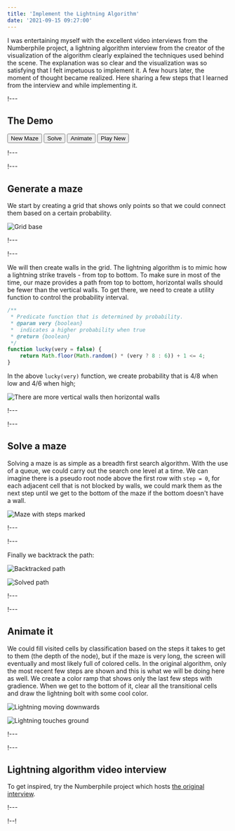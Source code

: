 ```yaml
---
title: 'Implement the Lightning Algorithm'
date: '2021-09-15 09:27:00'
---
```

I was entertaining myself with the excellent video interviews from the Numberphile project, a lightning algorithm interview from the creator of the visualization of the algorithm clearly explained the techniques used behind the scene. The explanation was so clear and the visualization was so satisfying that I felt impetuous to implement it. A few hours later, the moment of thought became realized. Here sharing a few steps that I learned from the interview and while implementing it. 
<!-- Excerpt End -->

<style>
    .slide:fullscreen .flex {
        display: flex;
    }

    .slide:fullscreen .flex > * {
        margin: 0 20px;
    }
</style>

!---

## The Demo
<style>
    #demo-canvas {
        background: #020c21;
    }
</style>

<canvas id="demo-canvas" width="500px" height="500px"></canvas>
<div>
<button id="demo-reset">New Maze</button>
<button id="demo-solve">Solve</button>
<button id="demo-animate">Animate</button>
<button id="demo-again">Play New</button>
</div>

<script>
(function() {
const CELL_SIZE = 10;
const GRID_WIDTH = 48;
const GRID_HEIGHT = 48;
const TEMPO = 20;
const BACKGROUND = '#020c21';
const FOREGROUND = '#FFFF96';
const MAX_LAST_STEPS = 10;
const OFFSET = CELL_SIZE;

const canvas = document.getElementById('demo-canvas');
const btnReset = document.getElementById('demo-reset');
const btnSolve = document.getElementById('demo-solve');
const btnAnimate = document.getElementById('demo-animate');
const btnAgain = document.getElementById('demo-again');
const ctx = canvas.getContext('2d');

let walls;
let path = [];

walls = generateMaze();

btnReset.addEventListener('click', () => {
    clear();
    walls = generateMaze();
});

btnSolve.addEventListener('click', () => {
    run();
})

btnAnimate.addEventListener('click', () => {
    run(true)
})

btnAgain.addEventListener('click', () => {
    clear();
    walls = generateMaze();
    run(true)
})

// Generate a maze
function generateMaze() {
    path = [];
    const set = new Set();
    for (let y = 0; y <= GRID_HEIGHT; y++) {
        for (let x = 0; x <= GRID_WIDTH; x++) {
            // drawPoint(x, y);
            if (x < GRID_WIDTH && !lucky()) {
                drawLine(x, y, x + 1, y);
                set.add(buildKey(x, y, x + 1, y));
            }
            if (y < GRID_HEIGHT && !lucky(true)) {
                drawLine(x, y, x, y + 1);
                set.add(buildKey(x, y, x, y + 1));
            }
        }
    }
    return set;
}

async function solve(animate) {
    clearAllNodes();
    const visited = new Map();
    let lastStep = 1;
    // solve the maze - BFS
    const queue = [];
    // 1. pretend there is a root node that is just one row above the first row,
    // all nodes on the first row that doesn't have the top wall should be added to
    // the queue.
    for (let x = 0; x < GRID_WIDTH; x++) {
        if (!hasWall(x, 0, x + 1, 0)) {
            const node = {
                x,
                y: 0,
                step: 1,
                parent: undefined,
                parentEdge: buildKey(x, 0, x + 1, 0)
            };
            queue.push(node);
        }
    }
    // 2. For each node in the queue,
    // to determine whether a node has any children, check the walls set to see if
    // three other sides have walls, for each side that doesn't have a wall, create
    // a new node for the adjacent cell and add it to the queue.
    while (queue.length > 0) {
        const node = queue.shift();
        if (animate) {
            // when it gets to the next depth, redraw all nodes based on classification
            if (lastStep < node.step) {
                lastStep = await drawNodes(visited);
            }
        }
        const {x, y, step, parentEdge} = node;
        // reach the last row and if bottom is open
        if (y === GRID_HEIGHT - 1 && !hasWall(x, y + 1, x + 1, y + 1)) {
            clearNodes(visited);
            return node;
        }
        //top
        if (!hasWall(x, y, x + 1, y)
            && y > 0
            && buildKey(x, y, x + 1, y) !== parentEdge) {
            const child = {
                x,
                y: y - 1,
                step: step + 1,
                parent: node,
                parentEdge: buildKey(x, y, x + 1, y)
            };
            createNodeIfNotVisited(child);
        }
        //right
        if (!hasWall(x + 1, y, x + 1, y + 1)
            && x + 1 < GRID_WIDTH
            && buildKey(x + 1, y, x + 1, y + 1) !== parentEdge) {
            const child = {
                x: x + 1,
                y: y,
                step: step + 1,
                parent: node,
                parentEdge: buildKey(x + 1, y, x + 1, y + 1)
            };
            createNodeIfNotVisited(child);
        }
        //bottom
        if (!hasWall(x, y + 1, x + 1, y + 1)
            && y + 1 < GRID_HEIGHT
            && buildKey(x, y + 1, x + 1, y + 1) !== parentEdge) {
            const child = {
                x: x,
                y: y + 1,
                step: step + 1,
                parent: node,
                parentEdge: buildKey(x, y + 1, x + 1, y + 1)
            };
            createNodeIfNotVisited(child);
        }
        //left
        if (!hasWall(x, y, x, y + 1)
            && x > 0
            && buildKey(x, y, x, y + 1) !== parentEdge) {
            const child = {
                x: x - 1,
                y: y,
                step: step + 1,
                parent: node,
                parentEdge: buildKey(x, y, x, y + 1)
            };
            createNodeIfNotVisited(child);
        }
    }

    clearNodes(visited);

    function createNodeIfNotVisited(node) {
        const key = "[" + node.x + ", " + node.y + "]";
        if (!visited.has(key)) {
            visited.set(key, node);
            queue.push(node);
        }
    }

// 3. this algo should stop whenever the first node that has reached the bottom
// row, or when the queue is empty.
// when bottom is reached, back track the path of the current node.
// when queue is empty, restart the program.
}

async function run(animate) {
    clearPath(path);
    let winningNode = await solve(animate);
    if (winningNode) {
        path = [];
        while (winningNode) {
            path.push([winningNode.x, winningNode.y]);
            winningNode = winningNode.parent;
        }
        drawCenterLine(path)
    } else {
        warn();
    }
}

function drawLine(x1, y1, x2, y2) {
    ctx.beginPath();
    ctx.moveTo(OFFSET + x1 * CELL_SIZE, OFFSET + y1 * CELL_SIZE);
    ctx.lineTo(OFFSET + x2 * CELL_SIZE, OFFSET + y2 * CELL_SIZE);
    ctx.strokeStyle = 'white';
    ctx.stroke();
}

function drawCenterLine(path, clear = false) {
    ctx.beginPath();
    for (let i = 0; i < path.length; i++) {
        const point = [OFFSET + (path[i][0] + 1 / 2) * CELL_SIZE, OFFSET + (path[i][1] + 1 / 2) * CELL_SIZE];
        if (i === 0) {
            ctx.moveTo(...point);
        } else {
            ctx.lineTo(...point);
        }
    }
    ctx.lineWidth = 4;
    ctx.strokeStyle = clear ? BACKGROUND : FOREGROUND;
    ctx.stroke();
    ctx.lineWidth = 1;
}

/**
 *
 * @param nodes
 * @return {Promise<*>} the current max step
 */
async function drawNodes(nodes) {
    return new Promise(resolve => {
        setTimeout(() => {
            const maxStep = [...nodes.values()]
                .map(node => node.step)
                .reduce((prev, curr) => curr > prev ? curr : prev, 0);
            // do the drawing here
            nodes.forEach(node => {
                drawNodeByStep(node, maxStep);
            })
            resolve(maxStep);
        }, TEMPO);
    });
}

function drawNodeByStep(node, maxStep) {
    ctx.beginPath()
    ctx.rect(OFFSET + node.x * CELL_SIZE + 2, OFFSET + node.y * CELL_SIZE + 2, CELL_SIZE - 4, CELL_SIZE - 4);
    // clear
    ctx.fillStyle = BACKGROUND;
    ctx.fill();
    // draw new - only color the last 5 steps.
    ctx.fillStyle = maxStep - node.step < MAX_LAST_STEPS ? "rgba(255, 255, 150, " + (1 - (maxStep - node.step) / MAX_LAST_STEPS) + ")" : BACKGROUND;
    ctx.fill();
    ctx.fillStyle = 'white';
}

function clearNodes(nodes) {
    nodes.forEach(clearNode);
}

function clearNode(node) {
    ctx.beginPath()
    ctx.rect(OFFSET + node.x * CELL_SIZE + 2, OFFSET + node.y * CELL_SIZE + 2, CELL_SIZE - 4, CELL_SIZE - 4);
    // clear
    ctx.fillStyle = BACKGROUND;
    ctx.fill();
    ctx.fillStyle = 'white';
}

// repaint all nodes but leave maze alone
function clearAllNodes() {
    for (let y = 0; y < GRID_HEIGHT - 1; y++) {
        for (let x = 0; x < GRID_WIDTH - 1; x++) {
            clearNode({x, y});
        }
    }
}

function clearPath(path) {
    drawCenterLine(path, true);
}

function buildKey(x1, y1, x2, y2) {
    return "[" + x1 + ", " + y1 + ", " + x2 + ", " + y2 + "]";
}

/**
 * Predicate function that is determined by probability.
 * @param very {boolean}
 *  indicates a higher probability when true
 * @return {boolean}
 */
function lucky(very = false) {
    return Math.floor(Math.random() * (very ? 8 : 6)) + 1 <= 4;
}

function hasWall(x1, y1, x2, y2) {
    return walls.has(buildKey(x1, y1, x2, y2));
}

function clear() {
    ctx.clearRect(0, 0, canvas.width, canvas.height);
}

function warn() {
    ctx.fillStyle = 'rgba(255, 0, 0, 0.2)';
    ctx.rect(0, 0, canvas.width, canvas.height);
    ctx.fill();
    ctx.fillStyle = 'white';
}
})()
</script>

!---

!---

## Generate a maze

We start by creating a grid that shows only points so that we could connect them based on a certain probability.

![Grid base](!grid-base.png)

!---

!---

We will then create walls in the grid. The lightning algorithm is to mimic how a lightning strike travels - from top to bottom. To make sure in most of the time, our maze provides a path from top to bottom, horizontal walls should be fewer than the vertical walls. To get there, we need to create a utility function to control the probability interval.

```javascript
/**
 * Predicate function that is determined by probability.
 * @param very {boolean}
 *  indicates a higher probability when true
 * @return {boolean}
 */
function lucky(very = false) {
    return Math.floor(Math.random() * (very ? 8 : 6)) + 1 <= 4;
}
```

<div class="flex">

In the above `lucky(very)` function, we create probability that is 4/8 when low and 4/6 when high;

![There are more vertical walls then horizontal walls](!generate-walls.png)

</div>

!---

!---

## Solve a maze

Solving a maze is as simple as a breadth first search algorithm. With the use of a queue, we could carry out the search one level at a time. We can imagine there is a pseudo root node above the first row with `step = 0`, for each adjacent cell that is not blocked by walls, we could mark them as the next step until we get to the bottom of the maze if the bottom doesn't have a wall. 

![Maze with steps marked](!walls-steps-marked.png)

!---

!---

Finally we backtrack the path:

<div class="flex">

![Backtracked path](!backtracked.png)

![Solved path](!solved.png)

</div>

!---

!---

## Animate it

We could fill visited cells by classification based on the steps it takes to get to them (the depth of the node), but if the maze is very long, the screen will eventually and most likely full of colored cells. In the original algorithm, only the most recent few steps are shown and this is what we will be doing here as well. We create a color ramp that shows only the last few steps with gradience. When we get to the bottom of it, clear all the transitional cells and draw the lightning bolt with some cool color. 

<div class="flex">

![Lightning moving downwards](!moving.png)

![Lightning touches ground](!bolt.png)

</div>
!---

!---

## Lightning algorithm video interview

To get inspired, try the Numberphile project which hosts [the original interview](https://youtu.be/akZ8JJ4gGLs).

!---


!--!